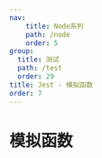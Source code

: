 ```yaml
---
nav:
    title: Node系列
    path: /node
    order: 5
group:
  title: 测试
  path: /test
  order: 29
title: Jest - 模拟函数
order: 7
---
```


# 模拟函数
